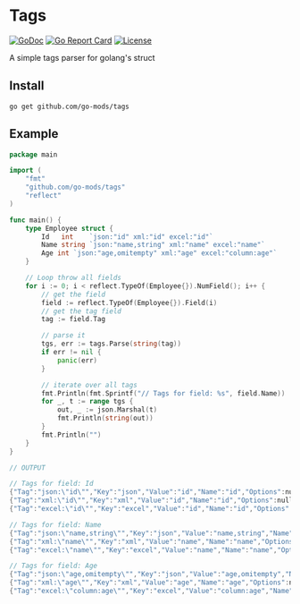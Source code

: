 # Tags

[![GoDoc](https://godoc.org/github.com/go-mods/tags?status.svg)](https://godoc.org/github.com/go-mods/tags)
[![Go Report Card](https://goreportcard.com/badge/github.com/go-mods/tags)](https://goreportcard.com/report/github.com/go-mods/tags)
[![License](https://img.shields.io/badge/License-MIT-blue.svg)](https://github.com/go-mods/tags/blob/master/LICENSE)

A simple tags parser for golang's struct

## Install

```shell
go get github.com/go-mods/tags
```

## Example 
```go
package main

import (
    "fmt"
    "github.com/go-mods/tags"
    "reflect"
)

func main() {
    type Employee struct {
        Id   int    `json:"id" xml:"id" excel:"id"`
        Name string `json:"name,string" xml:"name" excel:"name"`
        Age int `json:"age,omitempty" xml:"age" excel:"column:age"`
    }

    // Loop throw all fields
    for i := 0; i < reflect.TypeOf(Employee{}).NumField(); i++ {
        // get the field
        field := reflect.TypeOf(Employee{}).Field(i)
        // get the tag field
        tag := field.Tag

        // parse it
        tgs, err := tags.Parse(string(tag))
        if err != nil {
            panic(err)
        }

        // iterate over all tags
        fmt.Println(fmt.Sprintf("// Tags for field: %s", field.Name))
        for _, t := range tgs {
            out, _ := json.Marshal(t)
            fmt.Println(string(out))
        }
        fmt.Println("")
    }
}

// OUTPUT

// Tags for field: Id
{"Tag":"json:\"id\"","Key":"json","Value":"id","Name":"id","Options":null}
{"Tag":"xml:\"id\"","Key":"xml","Value":"id","Name":"id","Options":null}
{"Tag":"excel:\"id\"","Key":"excel","Value":"id","Name":"id","Options":null}

// Tags for field: Name
{"Tag":"json:\"name,string\"","Key":"json","Value":"name,string","Name":"name","Options":[{"Key":"string","Value":null}]}
{"Tag":"xml:\"name\"","Key":"xml","Value":"name","Name":"name","Options":null}
{"Tag":"excel:\"name\"","Key":"excel","Value":"name","Name":"name","Options":null}

// Tags for field: Age
{"Tag":"json:\"age,omitempty\"","Key":"json","Value":"age,omitempty","Name":"age","Options":[{"Key":"omitempty","Value":null}]}
{"Tag":"xml:\"age\"","Key":"xml","Value":"age","Name":"age","Options":null}
{"Tag":"excel:\"column:age\"","Key":"excel","Value":"column:age","Name":"","Options":[{"Key":"column","Value":"age"}]}
```
